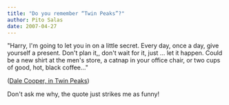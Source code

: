 ```yaml
---
title: "Do you remember “Twin Peaks”?"
author: Pito Salas
date: 2007-04-27
---
```




"Harry, I'm going to let you in on a little secret. Every day, once a day,
give yourself a present. Don't plan it,, don't wait for it, just … let it
happen. Could be a new shirt at the men's store, a catnap in your office
chair, or two cups of good, hot, black coffee…"

([Dale Cooper, in Twin Peaks](<http://www.imdb.com/title/tt0098936/quotes>))  

  
Don't ask me why, the quote just strikes me as funny!  



